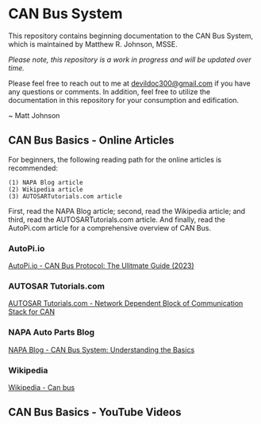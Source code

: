 
# CAN Bus System 

This repository contains beginning documentation to the CAN Bus System, 
which is maintained by Matthew R. Johnson, MSSE. 

<i>Please note, this repository is a work in progress and will be updated
over time.</i>

Please feel free to reach out to me at devildoc300@gmail.com if you have
any questions or comments. In addition, feel free to utilize the documentation
in this repository for your consumption and edification.

~ Matt Johnson

## CAN Bus Basics - Online Articles

For beginners, the following reading path for the online articles is recommended:

	(1) NAPA Blog article
	(2) Wikipedia article
	(3) AUTOSARTutorials.com article
 
First, read the NAPA Blog article; second, read the Wikipedia article; and third, 
read the AUTOSARTutorials.com article. And finally, read the AutoPi.com article
for a comprehensive overview of CAN Bus.

### AutoPi.io
<a target="_blank" title="CAN Bus Protocol: The Ultimate Guide (2023)" href="https://www.autopi.io/blog/can-bus-explained/">AutoPi.io - CAN Bus Protocol: The Ulitmate Guide (2023)</a>

### AUTOSAR Tutorials.com
<a target="_blank" title="Network Dependent Block of Communication Stack for CAN" href="https://autosartutorials.com/communication-stack-can/">AUTOSAR Tutorials.com - Network Dependent Block of Communication Stack for CAN</a>

### NAPA Auto Parts Blog
<a target="_blank" title="CAN Bus System: Understanding the Basics" href="https://knowhow.napaonline.com/can-bus-system-understanding-basics/">NAPA Blog - CAN Bus System: Understanding the Basics</a>

### Wikipedia
<a target="_blank" title="Can bus" href="https://en.wikipedia.org/wiki/CAN_bus">Wikipedia - Can bus</a>


## CAN Bus Basics - YouTube Videos



